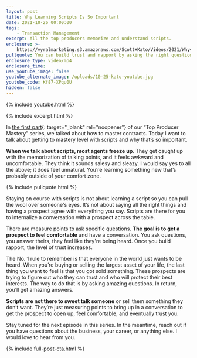 ```yaml
---
layout: post
title: Why Learning Scripts Is So Important
date: 2021-10-26 00:00:00
tags:
    - Transaction Management
excerpt: All the top producers memorize and understand scripts.
enclosure: >-
    https://vyralmarketing.s3.amazonaws.com/Scott+Kato/Videos/2021/Why+Learning+Scripts+Is+So+Important.mp4
pullquote: You can build trust and rapport by asking the right questions.
enclosure_type: video/mp4
enclosure_time:
use_youtube_image: false
youtube_alternate_image: /uploads/10-25-kato-youtube.jpg
youtube_code: Kf87-XPqu0U
hidden: false
---
```

{% include youtube.html %}

{% include excerpt.html %}

In [<u>the first part</u>](https://coachkato.com/why-contracts-and-disclosures-are-vital-to-understand.html){: target="_blank" rel="noopener"} of our “Top Producer Mastery” series, we talked about how to master contracts. Today I want to talk about getting to mastery level with scripts and why that’s so important.

**When we talk about scripts, most agents freeze up**. They get caught up with the memorization of talking points, and it feels awkward and uncomfortable. They think it sounds salesy and sleazy. I would say yes to all the above; it does feel unnatural. You’re learning something new that’s probably outside of your comfort zone.

{% include pullquote.html %}

Staying on course with scripts is not about learning a script so you can pull the wool over someone's eyes. It’s not about saying all the right things and having a prospect agree with everything you say. Scripts are there for you to internalize a conversation with a prospect across the table.

There are measure points to ask specific questions. **The goal is to get a prospect to feel comfortable** and have a conversation. You ask questions, you answer theirs, they feel like they're being heard. Once you build rapport, the level of trust increases.

The No. 1 rule to remember is that everyone in the world just wants to be heard. When you’re buying or selling the largest asset of your life, the last thing you want to feel is that you got sold something. These prospects are trying to figure out who they can trust and who will protect their best interests. The way to do that is by asking amazing questions. In return, you’ll get amazing answers.

**Scripts are not there to sweet talk someone** or sell them something they don’t want. They’re just measuring points to bring up in a conversation to get the prospect to open up, feel comfortable, and eventually trust you.

Stay tuned for the next episode in this series. In the meantime, reach out if you have questions about the business, your career, or anything else. I would love to hear from you.

{% include full-post-cta.html %}
